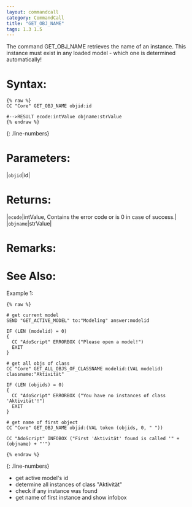 ```yaml
---
layout: commandcall
category: CommandCall
title: "GET_OBJ_NAME"
tags: 1.3 1.5
---
```


The command GET_OBJ_NAME retrieves the name of an instance. This instance must exist in any loaded model - which one is determined automatically!

# Syntax:  

```adoscript
{% raw %}
CC "Core" GET_OBJ_NAME objid:id

#-->RESULT ecode:intValue objname:strValue
{% endraw %}
```
{: .line-numbers}

# Parameters:  

|`objid`|id|

# Returns:  

|`ecode`|intValue, Contains the error code or is 0 in case of success.|
|`objname`|strValue|

# Remarks:



# See Also:  



Example 1:

```adoscript
{% raw %}

# get current model
SEND "GET_ACTIVE_MODEL" to:"Modeling" answer:modelid

IF (LEN (modelid) = 0)
{
  CC "AdoScript" ERRORBOX ("Please open a model!")
  EXIT
}

# get all objs of class
CC "Core" GET_ALL_OBJS_OF_CLASSNAME modelid:(VAL modelid) classname:"Aktivität"

IF (LEN (objids) = 0)
{
  CC "AdoScript" ERRORBOX ("You have no instances of class 'Aktivität'!")
  EXIT
}

# get name of first object
CC "Core" GET_OBJ_NAME objid:(VAL token (objids, 0, " "))

CC "AdoScript" INFOBOX ("First 'Aktivität' found is called '" + (objname) + "'")

{% endraw %}
```
{: .line-numbers}
- get active model's id  
- determine all instances of class "Aktivität"  
- check if any instance was found  
- get name of first instance and show infobox  
